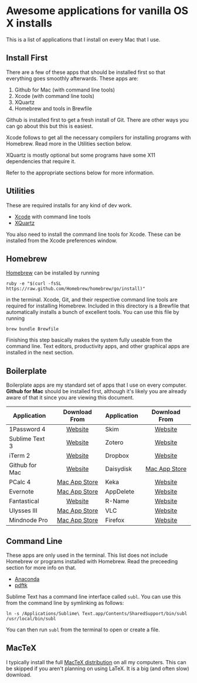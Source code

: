 Awesome applications for vanilla OS X installs
==============================================

This is a list of applications that I install on every Mac that I use.

Install First
-------------
There are a few of these apps that should be installed first so that everything
goes smoothly afterwards. These apps are:

1. Github for Mac (with command line tools)
2. Xcode (with command line tools)
3. XQuartz
4. Homebrew and tools in Brewfile

Github is installed first to get a fresh install of Git. There are other ways
you can go about this but this is easiest.

Xcode follows to get all the necessary compilers for installing programs with
Homebrew. Read more in the Utilities section below.

XQuartz is mostly optional but some programs have some X11 dependencies that
require it.

Refer to the appropriate sections below for more information.

Utilities
---------
These are required installs for any kind of dev work.

* [Xcode](https://itunes.apple.com/us/app/xcode/id497799835?ls=1&mt=12) with
command line tools
* [XQuartz](https://xquartz.macosforge.org/landing/)

You also need to install the command line tools for Xcode. These can be
installed from the Xcode preferences window.

Homebrew
--------
[Homebrew](http://brew.sh) can be installed by running

`ruby -e "$(curl -fsSL https://raw.github.com/Homebrew/homebrew/go/install)"`

in the terminal. Xcode, Git, and their respective command line tools are
required for installing Homebrew. Included in this directory is a Brewfile
that automatically installs a bunch of excellent tools. You can use this file
by running

`brew bundle Brewfile`

Finishing this step basically makes the system fully useable from the command
line. Text editors, productivity apps, and other graphical apps are installed
in the next section.

Boilerplate
-----------
Boilerplate apps are my standard set of apps that I use on every computer.
**Github for Mac** should be installed first, although it's likely you are
already aware of that it since you are viewing this document.

| Application    | Download From                                                    | Application    | Download From                                                    |
|----------------|:----------------------------------------------------------------:|----------------|:----------------------------------------------------------------:|
| 1Password 4    | [Website      ](https://agilebits.com/onepassword)               | Skim           | [Website      ](http://skim-app.sourceforge.net)                 |
| Sublime Text 3 | [Website      ](http://www.sublimetext.com)                      | Zotero         | [Website      ](https://www.zotero.org)                          |
| iTerm 2        | [Website      ](http://www.iterm2.com/)                          | Dropbox        | [Website      ](https://www.dropbox.com)                         |
| Github for Mac | [Website      ](https://mac.github.com)                          | Daisydisk      | [Mac App Store](http://www.daisydiskapp.com)                     |
| PCalc 4        | [Mac App Store](http://www.pcalc.com)                            | Keka           | [Website      ](http://www.kekaosx.com/en/)                      |
| Evernote       | [Mac App Store](http://evernote.com/evernote/)                   | AppDelete      | [Website      ](http://www.reggieashworth.com/appdelete)         |
| Fantastical    | [Website      ](https://flexibits.com/fantastical)               | R-Name         | [Website      ](https://www.macupdate.com/app/mac/12259/r-name)  |
| Ulysses III    | [Mac App Store](http://www.ulyssesapp.com)                       | VLC            | [Website      ](http://www.videolan.org/vlc/index.html)          |
| Mindnode Pro   | [Mac App Store](https://mindnode.com)                            | Firefox        | [Website      ](http://www.mozilla.org/en-US/firefox/new/)       |

Command Line
------------
These apps are only used in the terminal. This list does not include Homebrew
or programs installed with Homebrew. Read the preceeding section for more info
on that. 

* [Anaconda](https://store.continuum.io/cshop/anaconda/)
* [pdftk](http://www.pdflabs.com/tools/pdftk-server/)

Sublime Text has a command line interface called `subl`. You can use this from
the command line by symlinking as follows:

`ln -s /Applications/Sublime\ Text.app/Contents/SharedSupport/bin/subl /usr/local/bin/subl`

You can then run `subl` from the terminal to open or create a file.

MacTeX
------
I typically install the full [MacTeX distribution](http://tug.org/mactex/) on
all my computers. This can be skipped if you aren't planning on using LaTeX.
It is a big (and often slow) download.

